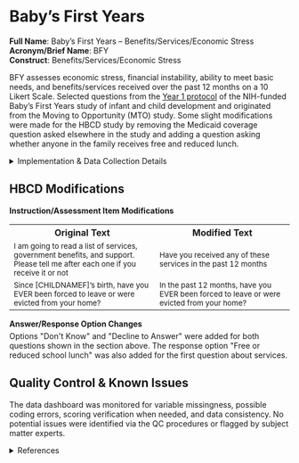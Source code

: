 # Baby’s First Years
**Full Name**: Baby’s First Years – Benefits/Services/Economic Stress      
**Acronym/Brief Name**: BFY    
**Construct**: Benefits/Services/Economic Stress    

BFY assesses economic stress, financial instability, ability to meet basic needs, and benefits/services received over the past 12 months on a 10 Likert Scale. Selected questions from the [Year 1 protocol](https://www.babysfirstyears.com/_files/ugd/88a466_5a28f2b284e74fa4b61b2c483008416e.docx?dn=BFY_Age%201%20Survey.docx) of the NIH-funded Baby’s First Years study of infant and child development and originated from the Moving to Opportunity (MTO) study. Some slight modifications were made for the HBCD study by removing the Medicaid coverage question asked elsewhere in the study and adding a question asking whether anyone in the family receives free and reduced lunch.

<details>
<summary>Implementation & Data Collection Details</summary>
<ul>
<br>
<p><strong>Method of Administration</strong>: In Person <br />
<strong>REDCap Form Name</strong>: sed_bm_bfy <br />
<strong>Pilot Data Dictionary</strong>: BFY-Economic Stress <br />
<strong>Spanish Translation</strong>: Translated for HBCD by BURG <br />
<strong>Child Specific/Unspecific Form</strong>: Child Unspecific <br />
<strong>Respondent:</strong> Parent on Self <br />
<strong>Visits</strong>: Visit 1 (prenatal), Visit 5 (10-17 months), Visit 7 (16-31 months) <br />
<strong>Estimated length of time for completion</strong>: 4 minutes</p>
</details>

## HBCD Modifications
<p style="font-size: 1em; margin: 0 0 5px;"><b>Instruction/Assessment Item Modifications</b></p>
<table>
  <tr>
    <th>Original Text</th>
    <th>Modified Text</th>
  </tr>
  <tr>
    <td style="width: 400px; word-wrap: break-word; white-space: normal;">
      <small>I am going to read a list of services, government benefits, and support. Please tell me after each one if you receive it or not</small>
    </td>
    <td style="width: 400px; word-wrap: break-word; white-space: normal;">
      <small>Have you received any of these services in the past 12 months</small>
    </td>
  </tr>
    <tr>
    <td style="width: 400px; word-wrap: break-word; white-space: normal;">
      <small>Since [CHILDNAMEF]’s birth, have you EVER been forced to leave or were evicted from your home?</small>
    </td>
    <td style="width: 400px; word-wrap: break-word; white-space: normal;">
      <small>In the past 12 months, have you EVER been forced to leave or were evicted from your home?</small>
    </td>
  </tr>
</table>

<p style="font-size: 1em; margin: 0 0 5px;"><b>Answer/Response Option Changes</b></p>
Options "Don't Know" and "Decline to Answer" were added for both questions shown in the section above. The response option "Free or reduced school lunch" was also added for the first question about services.

## Quality Control & Known Issues
The data dashboard was monitored for variable missingness, possible coding errors, scoring verification when needed, and data consistency. No potential issues were identified via the QC procedures or flagged by subject matter experts.


<details class="collapsible references">
  <summary class="references">References</summary>
<ul>
<li>Noble, K. G., Magnuson, K., Gennetian, L. A., Duncan, G. J., Yoshikawa, H., Fox, N. A., &amp; Halpern-Meekin, S. (2021). Baby’s First Years: Design of a randomized controlled trial of poverty reduction in the United States. <em>Pediatrics</em>, 148(4), e2020049702. <a href="https://doi.org/10.1542/peds.2020-049702">https://doi.org/10.1542/peds.2020-049702</a></li>
<li>Sanbonmatsu, L., Marvakov, J., Potter, N. A., Yang, F., Adam, E. K., Congdon, W. J., Duncan, G. J., Gennetian, L. A., Katz, L. F., Kling, J. R., Kessler, R. C., Lindau, S. T., Ludwig, J., &amp; McDade, T. W. (2012). The long-term effects of moving to opportunity on adult health and economic self-sufficiency. <em>Cityscape: A Journal of Policy Development and Research</em>, 14, 109-136.</li>
</ul>
</details>

